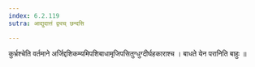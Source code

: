 ```yaml
---
index: 6.2.119
sutra: आद्युदात्तं द्व्यच् छन्दसि

---
```

  कुर्भ्रश्चेति वर्तमाने अर्जिद्दशिकम्यमिपशिबाधामृजिपसितुग्धुग्दीर्घहकाराश्च । बाधते येन परानिति बाहुः ॥